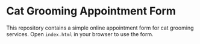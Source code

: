 # Cat Grooming Appointment Form

This repository contains a simple online appointment form for cat grooming services. Open `index.html` in your browser to use the form.
